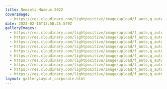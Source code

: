 ```yaml
---
title: Nemzeti Múzeum 2022
coverImage:
  - https://res.cloudinary.com/lightpositive/image/upload/f_auto,q_auto/v1676556114/uploads/T-Mobile_Globus%20konzervgy%C3%A1r%202022/KIOSK-Max%20and%20Future-HPE%20kar%C3%A1csony%202022/Brain%20Bar%202022/Forr%C3%A1spont%202022/Dunai%20Regatta%202022/Nemzeti%20M%C3%BAzeum%202022/20221214_180629.jpg
date: 2023-02-16T13:58:25.579Z
galleryImages:
  - https://res.cloudinary.com/lightpositive/image/upload/f_auto,q_auto/v1676556116/uploads/T-Mobile_Globus%20konzervgy%C3%A1r%202022/KIOSK-Max%20and%20Future-HPE%20kar%C3%A1csony%202022/Brain%20Bar%202022/Forr%C3%A1spont%202022/Dunai%20Regatta%202022/Nemzeti%20M%C3%BAzeum%202022/20221214_200014.jpg
  - https://res.cloudinary.com/lightpositive/image/upload/f_auto,q_auto/v1676556115/uploads/T-Mobile_Globus%20konzervgy%C3%A1r%202022/KIOSK-Max%20and%20Future-HPE%20kar%C3%A1csony%202022/Brain%20Bar%202022/Forr%C3%A1spont%202022/Dunai%20Regatta%202022/Nemzeti%20M%C3%BAzeum%202022/20221214_143346.jpg
  - https://res.cloudinary.com/lightpositive/image/upload/f_auto,q_auto/v1676556115/uploads/T-Mobile_Globus%20konzervgy%C3%A1r%202022/KIOSK-Max%20and%20Future-HPE%20kar%C3%A1csony%202022/Brain%20Bar%202022/Forr%C3%A1spont%202022/Dunai%20Regatta%202022/Nemzeti%20M%C3%BAzeum%202022/20221214_205019.jpg
  - https://res.cloudinary.com/lightpositive/image/upload/f_auto,q_auto/v1676556115/uploads/T-Mobile_Globus%20konzervgy%C3%A1r%202022/KIOSK-Max%20and%20Future-HPE%20kar%C3%A1csony%202022/Brain%20Bar%202022/Forr%C3%A1spont%202022/Dunai%20Regatta%202022/Nemzeti%20M%C3%BAzeum%202022/20221214_193012.jpg
  - https://res.cloudinary.com/lightpositive/image/upload/f_auto,q_auto/v1676556114/uploads/T-Mobile_Globus%20konzervgy%C3%A1r%202022/KIOSK-Max%20and%20Future-HPE%20kar%C3%A1csony%202022/Brain%20Bar%202022/Forr%C3%A1spont%202022/Dunai%20Regatta%202022/Nemzeti%20M%C3%BAzeum%202022/20221214_163222.jpg
  - https://res.cloudinary.com/lightpositive/image/upload/f_auto,q_auto/v1676556114/uploads/T-Mobile_Globus%20konzervgy%C3%A1r%202022/KIOSK-Max%20and%20Future-HPE%20kar%C3%A1csony%202022/Brain%20Bar%202022/Forr%C3%A1spont%202022/Dunai%20Regatta%202022/Nemzeti%20M%C3%BAzeum%202022/20221214_180629.jpg
  - https://res.cloudinary.com/lightpositive/image/upload/f_auto,q_auto/v1676556113/uploads/T-Mobile_Globus%20konzervgy%C3%A1r%202022/KIOSK-Max%20and%20Future-HPE%20kar%C3%A1csony%202022/Brain%20Bar%202022/Forr%C3%A1spont%202022/Dunai%20Regatta%202022/Nemzeti%20M%C3%BAzeum%202022/20221214_165942.jpg
  - https://res.cloudinary.com/lightpositive/image/upload/f_auto,q_auto/v1676556114/uploads/T-Mobile_Globus%20konzervgy%C3%A1r%202022/KIOSK-Max%20and%20Future-HPE%20kar%C3%A1csony%202022/Brain%20Bar%202022/Forr%C3%A1spont%202022/Dunai%20Regatta%202022/Nemzeti%20M%C3%BAzeum%202022/20221214_134751.jpg
  - https://res.cloudinary.com/lightpositive/image/upload/f_auto,q_auto/v1676556113/uploads/T-Mobile_Globus%20konzervgy%C3%A1r%202022/KIOSK-Max%20and%20Future-HPE%20kar%C3%A1csony%202022/Brain%20Bar%202022/Forr%C3%A1spont%202022/Dunai%20Regatta%202022/Nemzeti%20M%C3%BAzeum%202022/20221214_123719.jpg
  - https://res.cloudinary.com/lightpositive/image/upload/f_auto,q_auto/v1676556113/uploads/T-Mobile_Globus%20konzervgy%C3%A1r%202022/KIOSK-Max%20and%20Future-HPE%20kar%C3%A1csony%202022/Brain%20Bar%202022/Forr%C3%A1spont%202022/Dunai%20Regatta%202022/Nemzeti%20M%C3%BAzeum%202022/20221214_171508_2.jpg
layout: galleryLayout_corporate.html
---
```

